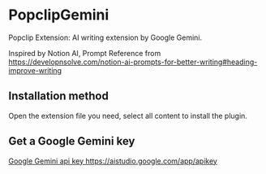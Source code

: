# PopclipGemini

Popclip Extension: AI writing extension by Google Gemini.

Inspired by Notion AI, Prompt Reference from https://developnsolve.com/notion-ai-prompts-for-better-writing#heading-improve-writing

## Installation method

Open the extension file you need, select all content to install the plugin.

## Get a Google Gemini key

[Google Gemini api key https://aistudio.google.com/app/apikey ](https://aistudio.google.com/app/apikey)
